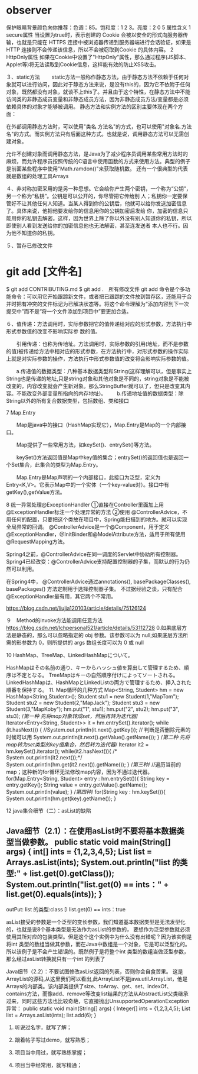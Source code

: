 # observer

保护眼睛背景颜色向你推荐：色调：85。饱和度：1 2 3。亮度：2 0 5 
属性含义
1 secure属性
当设置为true时，表示创建的 Cookie 会被以安全的形式向服务器传输，也就是只能在 HTTPS 连接中被浏览器传递到服务器端进行会话验证，如果是 HTTP 连接则不会传递该信息，所以不会被窃取到Cookie 的具体内容。
2 HttpOnly属性
如果在Cookie中设置了"HttpOnly"属性，那么通过程序(JS脚本、Applet等)将无法读取到Cookie信息，这样能有效的防止XSS攻击。

３、static方法
　　static方法一般称作静态方法，由于静态方法不依赖于任何对象就可以进行访问，因此对于静态方法来说，是没有this的，因为它不依附于任何对象，既然都没有对象，就谈不上this了。并且由于这个特性，在静态方法中不能访问类的非静态成员变量和非静态成员方法，因为非静态成员方法/变量都是必须依赖具体的对象才能够被调用。
静态方法和实例方法的区别主要体现在两个方面：
 
在外部调用静态方法时，可以使用"类名.方法名"的方式，也可以使用"对象名.方法名"的方式。而实例方法只有后面这种方式。也就是说，调用静态方法可以无需创建对象。

允许不创建对象而调用静态方法，是Java为了减少程序员调用某些常用方法时的麻烦，而允许程序员按照传统的C语言中使用函数的方式来使用方法。典型的例子是前面某些程序中使用"Math.ramdon()"来获取随机数。
还有一个很典型的代表就是数组的处理工具Arrays


４、非对称加密采用的是另一种思想。它会给你产生两个密钥，一个称为“公钥”，另一个称为“私钥”。公钥是可以公开的，你尽管把它传给别 人；私钥你一定要保管好不让其他任何人知道。当某人得到你的公钥后，他就可以给你发送加密信息了。具体来说，他把他要发给你的信息用你的公钥加密后发给 你，加密的信息只能用你的私钥去解密。这样，因为世界上除了你以外没有别人知道你的私钥，所以即使别人看到发送给你的加密信息他也无法解密，甚至连发送者 本人也不行。因为他不知道你的私钥。

５、暂存已修改文件
# git add [文件名]
$ git add CONTRIBUTING.md
$ git add .　所有修改文件
git add 命令是个多功能命令：可以用它开始跟踪新文件，或者把已跟踪的文件放到暂存区，还能用于合并时把有冲突的文件标记为已解决状态等。将这个命令理解为“添加内容到下一次提交中”而不是“将一个文件添加到项目中”要更加合适。

６、值传递：方法调用时，实际参数把它的值传递给对应的形式参数，方法执行中形式参数值的改变不影响实际参 数的值。

　　引用传递：也称为传地址。方法调用时，实际参数的引用(地址，而不是参数的值)被传递给方法中相对应的形式参数，在方法执行中，对形式参数的操作实际上就是对实际参数的操作，方法执行中形式参数值的改变将会影响实际参数的值。

       a.传递值的数据类型：八种基本数据类型和String(这样理解可以，但是事实上String也是传递的地址,只是string对象和其他对象是不同的，string对象是不能被改变的，内容改变就会产生新对象。那么StringBuffer就可以了，但只是改变其内容。不能改变外部变量所指向的内存地址)。
　   b.传递地址值的数据类型：除String以外的所有复合数据类型，包括数组、类和接口 

7 Map.Entry

　　Map是java中的接口（HashMap实现它），Map.Entry是Map的一个内部接口。

　　Map提供了一些常用方法，如keySet()、entrySet()等方法。

　　keySet()方法返回值是Map中key值的集合；entrySet()的返回值也是返回一个Set集合，此集合的类型为Map.Entry。

　　Map.Entry是Map声明的一个内部接口，此接口为泛型，定义为Entry<K,V>。它表示Map中的一个实体（一个key-value对）。接口中有getKey(),getValue方法。

8 统一异常处理@ExceptionHandler
①直接在Controller里面加上用@ExceptionHandler标注一个处理异常的方法
②使用 @ControllerAdvice，不用任何的配置，只要把这个类放在项目中，Spring能扫描到的地方。就可以实现全局异常的回调。
@ControllerAdvice是一个@Component，用于定义@ExceptionHandler，@InitBinder和@ModelAttribute方法，适用于所有使用@RequestMapping方法。

Spring4之前，@ControllerAdvice在同一调度的Servlet中协助所有控制器。Spring4已经改变：@ControllerAdvice支持配置控制器的子集，而默认的行为仍然可以利用。

在Spring4中， @ControllerAdvice通过annotations(), basePackageClasses(), basePackages() 方法定制用于选择控制器子集。
不过据经验之谈，只有配合@ExceptionHandler最有用，其它两个不常用。

https://blog.csdn.net/liujia120103/article/details/75126124

９　Method的invoke方法能调用任意方法
https://blog.csdn.net/lchpersonal521/article/details/53112728
0.如果底层方法是静态的，那么可以忽略指定的 obj 参数。该参数可以为 null;如果底层方法所需的形参数为 0，则所提供的 args 数组长度可以为 0 或 null

10
HashMap、TreeMap、LinkedHashMapについて。

HashMapはその名前の通り、キーからハッシュ値を算出して管理するため、順序は不定となる。
TreeMapはキーの自然順序付けによってソートされる。
LinkedHashMapは、HashMapとLinkedListの両方で管理するため、挿入された順番を保持する。
11. Map循环的几种方式
 Map<String, Student> hm = new HashMap<String,Student>();
        Student stu1 = new Student(1,"MapTom");
        Student stu2 = new Student(2,"MapJack");
        Student stu3 = new Student(3,"MapKoby");
        hm.put("1", stu1);
        hm.put("2", stu2);
        hm.put("3", stu3);
        /*第一种  先将map对象转成set，然后再转为迭代器*/
        Iterator<Entry<String, Student>> it = hm.entrySet().iterator();
        while (it.hasNext()) {
            //System.out.println(it.next().getKey());
           // 判断是否删除元素的时候可以用
            System.out.println(it.next().getValue().getName());
        }
        /*第二种 先将map转为set类型的key值集合，然后转为迭代器*/
        Iterator<String> it2 = hm.keySet().iterator();
        while(it2.hasNext()){
        /*  System.out.println(it2.next());*/
            System.out.println(hm.get(it2.next()).getName());
        }
        /*第三种*/
  //遍历当前的map；这种新的for循环无法修改map内容，因为不通过迭代器。 
        for(Map.Entry<String, Student> entry : hm.entrySet()){
            String key = entry.getKey();
            String value = entry.getValue().getName();
            System.out.println(value);
        }
        /*第四种*/
        for(String key : hm.keySet()){
            System.out.println(hm.get(key).getName());
        }

12      java集合细节（二）：asList的缺陷

  Java细节（2.1）：在使用asList时不要将基本数据类型当做参数。
  public static void main(String[] args) {
    int[] ints = {1,2,3,4,5};
    List list = Arrays.asList(ints);
    System.out.println("list 的类型:" + list.get(0).getClass());
    System.out.println("list.get(0) == ints：" + list.get(0).equals(ints));
  }
--------------------------------------------
  outPut:
  list 的类型:class [I
  list.get(0) == ints：true

  asList接受的参数是一个泛型的变长参数，我们知道基本数据类型是无法发型化的，也就是说8个基本类型是无法作为asList的参数的， 要想作为泛型参数就必须使用其所对应的包装类型。但是这个这个实例中为什么没有出错呢？因为该实例是将int 类型的数组当做其参数，而在Java中数组是一个对象，它是可以泛型化的。所以该例子是不会产生错误的。既然例子是将整个int 类型的数组当做泛型参数，那么经过asList转换就只有一个int 的列表了

  Java细节（2.2）：不要试图修改asList返回的列表，否则你会自食苦果。
    这是ArrayList的源码,从这里我们可以看出,此ArrayList不是java.util.ArrayList，他是Arrays的内部类。该内部类提供了size、toArray、get、set、indexOf、contains方法，而像add、remove等改变list结果的方法从AbstractList父类继承过来，同时这些方法也比较奇葩，它直接抛出UnsupportedOperationException异常：
  public static void main(String[] args) {
          Integer[] ints = {1,2,3,4,5};
          List list = Arrays.asList(ints);
          list.add(6);
      }

  1. 听说过名字，就写了解；

  2. 跟着帖子写过demo，就写熟悉；

  3. 项目当中用过，就写熟练掌握；

  4. 项目当中经常用，就写精通；
